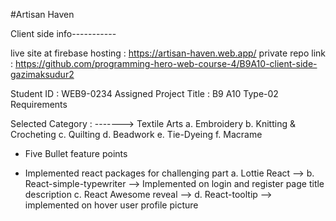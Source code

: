 #Artisan Haven

Client side info-----------

live site at firebase hosting : https://artisan-haven.web.app/
private repo link : https://github.com/programming-hero-web-course-4/B9A10-client-side-gazimaksudur2


Student ID : WEB9-0234
Assigned Project Title : B9 A10 Type-02 Requirements

Selected Category :
-------> Textile Arts
a. Embroidery
b. Knitting & Crocheting
c. Quilting
d. Beadwork
e. Tie-Dyeing
f. Macrame


* Five Bullet feature points


* Implemented react packages for challenging part
a. Lottie React --> 
b. React-simple-typewriter --> Implemented on login and register page title description
c. React Awesome reveal -->
d. React-tooltip --> implemented on hover user profile picture